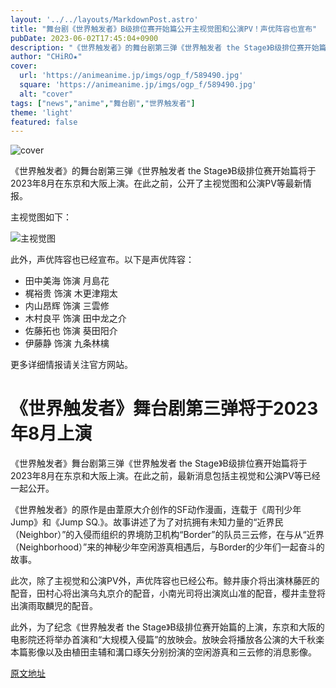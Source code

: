 ```yaml
---
layout: '../../layouts/MarkdownPost.astro'
title: "舞台剧《世界触发者》B级排位赛开始篇公开主视觉图和公演PV！声优阵容也宣布"
pubDate: 2023-06-02T17:45:04+0900
description: "《世界触发者》的舞台剧第三弹《世界触发者 the Stage》B级排位赛开始篇将于2023年8月在东京和大阪上演。在此之前，公开了主视觉图和公演PV等最新情报。"
author: "CHiRO★"
cover:
  url: 'https://animeanime.jp/imgs/ogp_f/589490.jpg'
  square: 'https://animeanime.jp/imgs/ogp_f/589490.jpg'
  alt: "cover"
tags: ["news","anime","舞台剧","世界触发者"]
theme: 'light'
featured: false
---
```


![cover](https://animeanime.jp/imgs/ogp_f/589490.jpg)

《世界触发者》的舞台剧第三弹《世界触发者 the Stage》B级排位赛开始篇将于2023年8月在东京和大阪上演。在此之前，公开了主视觉图和公演PV等最新情报。

主视觉图如下：

![主视觉图](https://animeanime.jp/imgs/ogp_f/589490.jpg)

此外，声优阵容也已经宣布。以下是声优阵容：

- 田中美海 饰演 月島花
- 梶裕贵 饰演 木更津翔太
- 内山昂辉 饰演 三雲修
- 木村良平 饰演 田中龙之介
- 佐藤拓也 饰演 葵田阳介
- 伊藤静 饰演 九条林檎

更多详细情报请关注官方网站。

# 《世界触发者》舞台剧第三弹将于2023年8月上演

《世界触发者》舞台剧第三弹《世界触发者 the Stage》B级排位赛开始篇将于2023年8月在东京和大阪上演。在此之前，最新消息包括主视觉和公演PV等已经一起公开。

《世界触发者》的原作是由葦原大介创作的SF动作漫画，连载于《周刊少年Jump》和《Jump SQ.》。故事讲述了为了对抗拥有未知力量的“近界民（Neighbor）”的入侵而组织的界境防卫机构“Border”的队员三云修，在与从“近界（Neighborhood）”来的神秘少年空闲游真相遇后，与Border的少年们一起奋斗的故事。

此次，除了主视觉和公演PV外，声优阵容也已经公布。鲸井康介将出演林藤匠的配音，田村心将出演乌丸京介的配音，小南光司将出演岚山准的配音，樱井圭登将出演雨取麟児的配音。

此外，为了纪念《世界触发者 the Stage》B级排位赛开始篇的上演，东京和大阪的电影院还将举办首演和“大规模入侵篇”的放映会。放映会将播放各公演的大千秋楽本篇影像以及由植田圭辅和溝口琢矢分别扮演的空闲游真和三云修的消息影像。

  [原文地址](https://animeanime.jp/article/2023/06/02/77703.html)